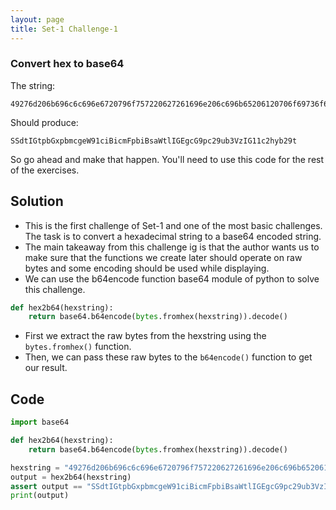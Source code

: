 ```yaml
---
layout: page
title: Set-1 Challenge-1
---
```


### Convert hex to base64  
The string:
```
49276d206b696c6c696e6720796f757220627261696e206c696b65206120706f69736f6e6f7573206d757368726f6f6d
```  
Should produce:  
```
SSdtIGtpbGxpbmcgeW91ciBicmFpbiBsaWtlIGEgcG9pc29ub3VzIG11c2hyb29t
```

So go ahead and make that happen. You'll need to use  this code for the rest of the exercises.

## Solution

- This is the first challenge of Set-1 and one of the most basic challenges. The task is to convert a hexadecimal string to a base64 encoded string.
- The main takeaway from this challenge ig is that the author wants us to make sure that the functions we create later should operate on raw bytes and some encoding should be used while displaying.
- We can use the b64encode function base64 module of python to solve this challenge.  

```python
def hex2b64(hexstring):
    return base64.b64encode(bytes.fromhex(hexstring)).decode()
```

- First we extract the raw bytes from the hexstring using the `bytes.fromhex()` function.
- Then, we can pass these raw bytes to the `b64encode()` function to get our result.

## Code  

```python
import base64

def hex2b64(hexstring):
    return base64.b64encode(bytes.fromhex(hexstring)).decode()

hexstring = "49276d206b696c6c696e6720796f757220627261696e206c696b65206120706f69736f6e6f7573206d757368726f6f6d"
output = hex2b64(hexstring)
assert output == "SSdtIGtpbGxpbmcgeW91ciBicmFpbiBsaWtlIGEgcG9pc29ub3VzIG11c2hyb29t"
print(output)
```  
